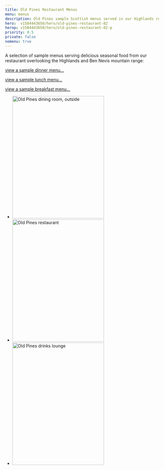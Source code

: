 ```yaml
---
title: Old Pines Restaurant Menus
menu: menus
description: Old Pines sample Scottish menus served in our Highlands restaurant.
hero:  v1584443650/hero/old-pines-restaurant-02
herop: v1584443650/hero/old-pines-restaurant-02-p
priority: 0.5
private: false
nomenu: true
---
```


A selection of sample menus serving delicious seasonal food from our restaurant overlooking the Highlands and Ben Nevis mountain range:

<a href="[root]menu/dinner" class="icon copy">view a sample dinner menu&hellip;</a>

<a href="[root]menu/lunch/" class="icon copy">view a sample lunch menu&hellip;</a>

<a href="[root]menu/breakfast/" class="icon copy">view a sample breakfast menu&hellip;</a>

<section class="list">
  <ul>
    <li><img src="[imagecdn]f_auto/v1584450415/content/old-pines-restaurant-outside" width="300" height="400" alt="Old Pines dining room, outside" crossorigin="anonymous" loading="lazy" /></li>
    <li><img src="[imagecdn]f_auto/v1584450415/content/old-pines-restaurant" width="300" height="400" alt="Old Pines restaurant" crossorigin="anonymous" loading="lazy" /></li>
    <li><img src="[imagecdn]f_auto/v1584448921/content/old-pines-lounge" width="300" height="400" alt="Old Pines drinks lounge" crossorigin="anonymous" loading="lazy" /></li>
  </ul>
</section>
